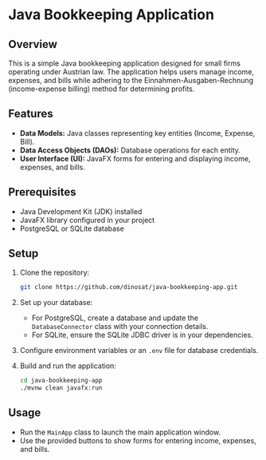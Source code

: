 # Java Bookkeeping Application

## Overview

This is a simple Java bookkeeping application designed for small firms operating under Austrian law. The application helps users manage income, expenses, and bills while adhering to the Einnahmen-Ausgaben-Rechnung (income-expense billing) method for determining profits.

## Features

- **Data Models:** Java classes representing key entities (Income, Expense, Bill).
- **Data Access Objects (DAOs):** Database operations for each entity.
- **User Interface (UI):** JavaFX forms for entering and displaying income, expenses, and bills.

## Prerequisites

- Java Development Kit (JDK) installed
- JavaFX library configured in your project
- PostgreSQL or SQLite database

## Setup

1. Clone the repository:

    ```bash
    git clone https://github.com/dinosat/java-bookkeeping-app.git
    ```

2. Set up your database:

    - For PostgreSQL, create a database and update the `DatabaseConnector` class with your connection details.
    - For SQLite, ensure the SQLite JDBC driver is in your dependencies.

3. Configure environment variables or an `.env` file for database credentials.

4. Build and run the application:

    ```bash
    cd java-bookkeeping-app
    ./mvnw clean javafx:run
    ```

## Usage

- Run the `MainApp` class to launch the main application window.
- Use the provided buttons to show forms for entering income, expenses, and bills.


